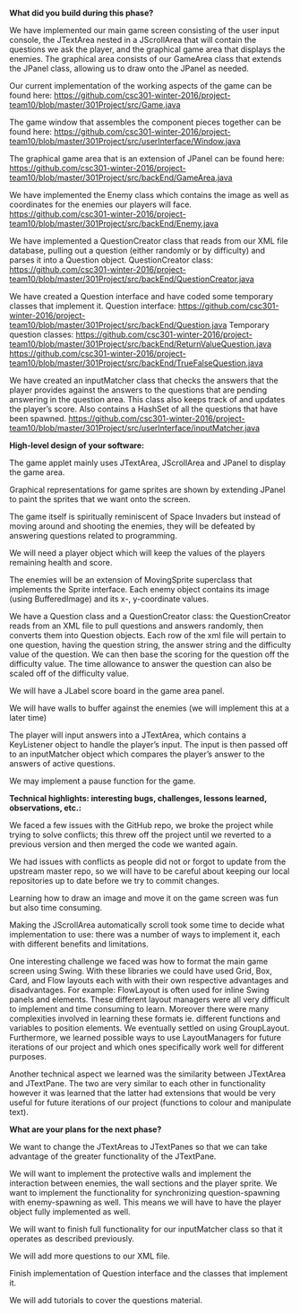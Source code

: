 **What did you build during this phase?**

We have implemented our main game screen consisting of the user input console, the JTextArea nested in a JScrollArea that will contain the questions we ask the player, and the graphical game area that displays the enemies.  The graphical area consists of our GameArea class that extends the JPanel class, allowing us to draw onto the JPanel as needed.

Our current implementation of the working aspects of the game can be found here: 
https://github.com/csc301-winter-2016/project-team10/blob/master/301Project/src/Game.java

The game window that assembles the component pieces together can be found here:
https://github.com/csc301-winter-2016/project-team10/blob/master/301Project/src/userInterface/Window.java

The graphical game area that is an extension of JPanel can be found here:
https://github.com/csc301-winter-2016/project-team10/blob/master/301Project/src/backEnd/GameArea.java


We have implemented the Enemy class which contains the image as well as coordinates for the enemies our players will face.
https://github.com/csc301-winter-2016/project-team10/blob/master/301Project/src/backEnd/Enemy.java

We have implemented a QuestionCreator class that reads from our XML file database, pulling out a question (either randomly or by difficulty) and parses it into a Question object.
QuestionCreator class: https://github.com/csc301-winter-2016/project-team10/blob/master/301Project/src/backEnd/QuestionCreator.java

We have created a Question interface and have coded some temporary classes that implement it.
Question interface:
https://github.com/csc301-winter-2016/project-team10/blob/master/301Project/src/backEnd/Question.java
Temporary question classes:
https://github.com/csc301-winter-2016/project-team10/blob/master/301Project/src/backEnd/ReturnValueQuestion.java
https://github.com/csc301-winter-2016/project-team10/blob/master/301Project/src/backEnd/TrueFalseQuestion.java

We have created an inputMatcher class that checks the answers that the player provides against the answers to the questions that are pending answering in the question area. This class also keeps track of and updates the player’s score. Also contains a HashSet of all the questions that have been spawned. 
https://github.com/csc301-winter-2016/project-team10/blob/master/301Project/src/userInterface/inputMatcher.java


**High-level design of your software:**

The game applet mainly uses JTextArea, JScrollArea and JPanel  to display the game area.

Graphical representations for game sprites are shown by extending JPanel to paint the sprites that we want onto the screen.

The game itself is spiritually reminiscent of Space Invaders but instead of moving around and shooting the enemies, they will be defeated by answering questions related to programming.

We will need a player object which will keep the values of the players remaining health and score.

The enemies will be an extension of MovingSprite superclass that implements the Sprite interface.  Each enemy object contains its image (using BufferedImage) and its x-, y-coordinate values.

We have a Question class and a QuestionCreator class: the QuestionCreator reads from an XML file to pull questions and answers randomly, then converts them into Question objects.  Each row of the xml file will pertain to one question, having the question string, the answer string and the difficulty value of the question.  We can then base the scoring for the question off the difficulty value.  The time allowance to answer the question can also be scaled off of the difficulty value.

We will have a JLabel score board in the game area panel.

We will have walls to buffer against the enemies (we will implement this at a later time)

The player will input answers into a JTextArea, which contains a KeyListener object to handle the player’s input.  The input is then passed off to an inputMatcher object which compares the player’s answer to the answers of active questions.

We may implement a pause function for the game.



**Technical highlights: interesting bugs, challenges, lessons learned, observations, etc.:**

We faced a few issues with the GitHub repo, we broke the project while trying to solve conflicts; this threw off the project until we reverted to a previous version and then merged the code we wanted again.

We had issues with conflicts as people did not or forgot to update from the upstream master repo, so we will have to be careful about keeping our local repositories up to date before we try to commit changes.

Learning how to draw an image and move it on the game screen was fun but also time consuming.

Making the JScrollArea automatically scroll took some time to decide what implementation to use: there was a number of ways to implement it, each with different benefits and limitations.

One interesting challenge we faced was how to format the main game screen using Swing. With these libraries we could have used Grid, Box, Card, and Flow layouts each with with their own respective advantages and disadvantages. For example: FlowLayout is often used for inline Swing panels and elements. These different layout managers were all very difficult to implement and time consuming to learn. Moreover there were many complexities involved in learning these formats ie. different functions and variables to position elements. We eventually settled on using GroupLayout. Furthermore, we learned possible ways to use LayoutManagers for future iterations of our project and which ones specifically work well for different purposes. 

Another technical aspect we learned was the similarity between JTextArea and JTextPane. The two are very similar to each other in functionality however it was learned that the latter had extensions that would be very useful for future iterations of our project (functions to colour and manipulate text).



**What are your plans for the next phase?**

We want to change the JTextAreas to JTextPanes so that we can take advantage of the greater functionality of the JTextPane.

We will want to implement the protective walls and implement the interaction between enemies, the wall sections and the player sprite.  We want to implement the functionality for synchronizing question-spawning with enemy-spawning as well.  This means we will have to have the player object fully implemented as well.

We will want to finish full functionality for our inputMatcher class so that it operates as described previously.

We will add more questions to our XML file.

Finish implementation of Question interface and the classes that implement it.

We will add tutorials to cover the questions material.
